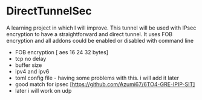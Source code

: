 # DirectTunnelSec
A learning project in which I will improve. This tunnel will be used with IPsec encryption to have a straightforward and direct tunnel. It uses FOB encryption and all addons could be enabled or disabled with command line
- FOB encryption [ aes 16 24 32 bytes]
- tcp no delay
- buffer size
- ipv4 and ipv6
- toml config file - having some problems with this. i will add it later
- good match for ipsec [https://github.com/Azumi67/6TO4-GRE-IPIP-SIT]
- later i will work on udp
